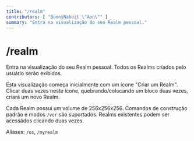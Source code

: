 ```yaml
---
title: "/realm"
contributors: [ "BunnyNabbit \"Aon\"" ]
summary: "Entra na visualização do seu Realm pessoal."
---
```


# /realm

Entra na visualização do seu Realm pessoal. Todos os Realms criados pelo usuário serão exibidos.

Esta visualização começa inicialmente com um ícone "Criar um Realm". Clicar duas vezes neste ícone, quebrando/colocando um bloco duas vezes, criará um novo Realm.

Cada Realm possui um volume de 256x256x256. Comandos de construção padrão e modos `/vcr` são suportados. Realms existentes podem ser acessados clicando duas vezes.

Aliases: `/os`, `/myrealm`
